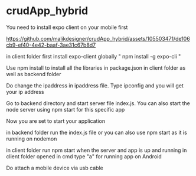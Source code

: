 # crudApp_hybrid

You need to install expo client on your mobile first

https://github.com/malikdesigner/crudApp_hybrid/assets/105503471/de106cb9-ef40-4e42-baaf-3ae31c67b8d7



in client folder first install expo-client globally " npm install -g expo-cli "

Use npm install to install all the libraries in package.json in client folder as well as backend folder

Do change the ipaddress in ipaddress file. Type ipconfig and you will get your ip address

Go to backend directory and start server file index.js. You can also start the node server using npm start for this specific app

Now you are set to start your application

in backend folder run the index.js file or you can also use npm start as it is running on nodemon

in client folder run npm start when the server and app is up and running in client folder opened in cmd type "a" for running app on Android

Do attach a mobile device via usb cable
